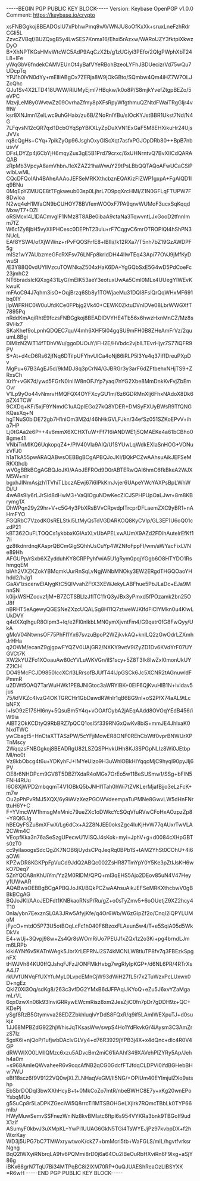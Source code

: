 -----BEGIN PGP PUBLIC KEY BLOCK-----
Version: Keybase OpenPGP v1.0.0
Comment: https://keybase.io/crypto

xsFNBGgkoj8BEADOsIU7xPbhwPmq9vAVWNJU8oOfKxXk+sruxLneFzhRdrCGli5L
ZzvcZVBqf/BUZQxgB5y4LwSES7Knma16/Ehxi5rAzxw/WARoUZY3fktpiXkwzDyO
B+XhNPTKGsHMvWtcWC5AdP9AqCzX2b/g1zUGiyi3PEfo/2QIgPWphXbT24L8+lFe
yWqGbV6fndekCAMVEUnOt4yBafVYeRBohBzeoLYFhJBDUecizrVd75wQu7UDcpTq
YPJ1h0lVN0dYy+mElIiABgOx7ZERja8W9jOkGBto/SQmbw4Qm4iHZ7W7OLJZcQhc
QJu1Sv4X2LTD418UWW/RlUMyEjml7HBqkw/k0o8P/S8mjkYvefZtgpBEZo/5eVPC
MzvjLeM8y0WvtwZz09OvrhaZfmy8pXFsRpyWfgthmuQZNtdFWaiTRgGljr4vffN/
ksr8XNJmn1ZelLwc9uhGHaix/zu6B/ZNoRnlYBu/sIOcKYJstBBR1Ukst7Nd/N4G
7LFqvsN12cQR7qxl1DcbOYqSpYBKXLyZpDuXVN1ExGaF5M8EHXikuHr24UjsJVVx
rq8cQgHs+CYq+7pikZyOp96JsghOxyGlScXqt7asfxPGJOpDRb80++BpB7nbusvV
DFsLDYZp4j6CbYjH6mqyZus3gE5B1Prd79crxc/6xUHNrntvQ7BvXIICdQARAQAB
zRpMb3VpcyA8amVhbnJ1eXZAZ21haWwuY29tPsLBbQQTAQoAFwUCaCSiPwIbLwML
CQcDFQoIAh4BAheAAAoJEFSeMRKXthcbznEQAKizFIZWP1gxpA+FgAIQD1Iq9BNu
0MqEpYZMUQE8tTFgkweub03sp0LjhrL7D9pqXrcHMI/Z1N0GFLqFTUPW7F8Dwloa
N2wq4eH1MfaCN9bCUHOY78BVfemWOOxF7PA9qnvWUMoF3ucxSqKqqdMxw/T7+DZl
oRSMcxl4L1DACmvgIF1NMz8T8ABe0ibaA9ctaNa3TqwvntLJxGooD2tfnnImm7fZ
W6c1Zy8jbH5vyXIIPHCesc0DEPhT23ulu+rF7CqgvC6mrOTROPlQI4hShPN3NUcL
EAf8YSW4/ofXjWWnz+rPvFQOSFrfE8+lBIli//k12RXa7/T5nh7bZ19GzAWDPF5g
mISz1wY7AUbzmeGFcRXFsv76LNFp8krIdDH44IlwTEq43Api77OVJ9jMfKyDwuSl
/E3Y88Q0vdUYllVzcuTOWNkaZ504xHaK6DA+YgGQbSxE5G4wD5PdCoeFc23jmhC2
NT6bradslcIQXxg431LyG/mEIK53aeY3eotuxUwAa5Cml0MLx4UUegYIWEvKkwuK
mFAoC94J7qhm3isO+OqjBrzq6Sb8y1TOWjaeMu31DQl8FslQrQqWHxMF691bq0IY
jIpWiFRHC0W0uUfdKCe0FPbjg2Vk40+CEWK0ZktuDVnlDVe08LbrWWGXfT7895Pq
nRddKmAqiRhtE9fczsFNBGgkoj8BEADIDVYHE4Tb56x6hwzHxnMnCZ/Mz8s9VHx7
SKaKhef9oLpnhQDQEC7quV4mh6XHF5l04gqSU9mFH0B8ZHeAmFrVz/2quumL8Bgi
DlMlzN2WT14fTDhVWu/ggoDUOuY/iFH2E/HVbdc2vjbILTEvrHjyr7S77iQFR9PV
S+At+d4cD6Rs62jfNq6DTiIpUFYhvUlCa4oNj86iRLP5l3Ye4q37iffDreuPXpDv
MgPu+67B3AgEJ5d/9kMDJ8q3pCrN4/GJBRGr3y3arF6dZFtbehxNHjTS9+ZRxsCh
Xrlfr+vGK7d/ywd5FGrN0iniIW8nOFJYp7yaqi7nYG2Xbe8MmDnkKvFvjZbEmOvr
V1Lp9yOo44vNmrvHMQFQX4OYFXcyGU1m/6z6GDRMnXIj6FhxNAdoX8Dk6pZX4TCW
9CXDq+KF/5xjF9YNmdC1uAQplEGo27kQ8YDER+DMSyFXUyBWsR9TfQNGKQasXq+N
hgTNuS0biDE72gb7H1nIOm3M2d/46hHkGVLFJkn/34efSz051SZKoEPvV+iha7HP
Lj0tGAa2e6P++4v6mmX6XCHXTuW+Ff716iANDWE1j5QMAEKe4a61bCBho08gme41
VNbiTnMIKQ6UqkopqZ4+/PlV40Vla9AIQ/U1SYUwLqWdkEXIaSnHOG+VONuzVFJ0
h1aTkA55pwARAQABwsOEBBgBCgAPBQJoJKI/BQkPCZwAAhsuAikJEFSeMRKXthcb
wV0gBBkBCgAGBQJoJKI/AAoJEFROd9D0rABTERwQAI6hmC6fkBkeA2WJXM5W+nir
bgxhJINmAsjzh1TVhiTLbczAEwj67i6IPkKmJvjer6UApeYWcYAXPsBpLWhWDi/U
4wA8s9iy6rLJrSid8dHwM3+VaQIOguNDwKecZICJSPHPUpOaLJwr+8m8KBrymg1X
DhWPqn29y29hr+V+c5G4y3PbXRsBVvCRpvdpITrcprDFLaemZXC9yBR1+nAHmFYO
FGQRbC7VzodKOsRELStkl5LtMyQsTdVGDARKOQ8KyCVIp/GL3EF1U6oQ01czdP21
kBT362OuFLTOQCs1ykbbxKGlAxXLvUbAPELxwAUmX9AZd2FDihAutelrEfKf17li
gz8tkdnrdnqKAsprQBCmGlgSQhhUsCuYp4WZNfoFppFI/wm/aWYacFixLVNe89Hh
AFGUPp/rSxb6XZydduhKY8CRPPyhfwiA5U1gRym0pqjYGgb6O8HTYDO1RshmgqEM
bIAh2VXZKZokYBMqmkUurRnSqLvNgjWNbMNOky3EW2ERgdTHGQOaoYHhdd2/hJg1
GaAV1zscerwElAlygKtC5QlVvahZFtX3XEWJekyLABFhue5PbJLaDc+EJa9MnnSN
k0ijxWSHZoovz1jM+B7ZCTSBLIzJflTC11rQ3yJBx3yPmxd5fPOzamk2bn25OJ8f
nBRHT5eAgewyQGESNeZXzcUQALSg8H11Q7ztweWJKIfdFiClYMkn0u4KlwLUkDVY
q4dXXqlhguR8Olpm3+lq/e2FI0nlkbLMN0ymXjvntFm4/G9qatr0fG8FwQyy/UkA
gMoV04NtwnsOF75PhFI1Yx67svzuBpoP2WZjkvkAQ+knILQ2zGwOdrLZXmhJrHHa
q2OWM/ecanZ9gjgpwFYQZV0UAjGR2/NXKY9wtV9iZyZD1Dv6KVdYrF07UYGVCt7K
XW2kYUZFo1XOoauAw80cYVLuWKVGn/ilS1scy+5Z8T3Ik8lwZxI0monUkUYZ2ICH
DO49McFCJD9850IccXCrl3LRrsofBJUfT44lJpGSCk6Jc5XCNR2tAGnuwldFPmmR
u2DWt5OAQ7TarWuHWk1PE8JNlGtoc3aWRYlBK+0EiF6QjKvuHlB1N+lvidav5jus
75/kfVKZc4IvzG4OKTGRCHr1GbDawdRWnIr1qB6BG9nl+oS2PfX74aAL9tLcbNFX
i+IsO9zE17SHl6ny+5QsuBm5Y4q+vOOAfOybA2jAEqAAdd8OVOqYEdB456/iW9ia
AlBT2OkKCDtyQ9RbBRZ7pQCQ1osI5f339RNGxQwKv8biS+mmJE4JhlxaK0NxdTWC
ywCbagt5+HnCtaXTTASzPW/5cYFjiMowER8ONF0REhCbWtf0vprBNWUrXPTnMscy
2WqqzsFNBGgkoj8BEADRgU82LSZQSPHvkUHh8KJ3SPGpNLIz8Wi0JEtbpMl/no0t
Vz8kbObcg4t6u+YDKyhFJ+IMYeUlzo9H3uWhlOBkHlYqqcMjC9hyql90pyJlj6PV
OE8r6NHDPcm9GV8T5DBZfXdaR4oMGx7OrEo5w11BeSUSmw1/SSg+bFlN5FNH4RUu
l6O8XjWPD2mbqqmT4V1OBkQ5bJNHl1Tah0hWi7tZVKLerMjafBjjo3eLzFcK+m7w
Ou2pPhPvRMJ5XQX/6y9iAVzXezPGOWVdeempaTuPMNe8GwvLW5dHnFNrttuH6Y+C
F+YVmcWW1hmsgMxMnic79ueZXc1oDWkcYcSQqVfuRVwCFoHxAOzpzZp8+Y8QlGJg
hBEQyFSZu8mXFwX/Lg6dCx+A2Z8NJEE0oksZgc4IuKjHvW77qAUxrTwVLA2CWm4C
VEopfKka3n76aSeSzgUPecwU1ViSQJ4sKok+myi+JphV+g+d0084cXHpGBTs0zT0
cc9yiIaoogsSdcQgZK7NOB6jUydsCPqJeqRq0BPb1S+tAM2YhSt0COhU+4i6aOWi
KPZwDR8KGKPpFpVuCd9JdQ2ABQc002ZsHR87TmYpY0Y5Ke3pZtIJsKH6wkO7Deq7
5ZnYQOA8nKhUiYm/Yz2M0RlDM/QPQ+mI3qEHS5Ajo2DEov85uN4V47Heyy1UWwAR
AQABwsOEBBgBCgAPBQJoJKI/BQkPCZwAAhsuAikJEFSeMRKXthcbwV0gBBkBCgAG
BQJoJKI/AAoJEDFdt1KNBkaoRNsP/Ru/gZ+o0sTyZmv5+6oOUetjZ9XZ2hcy4T10
0nIa/ybn7EexznSL0A3JRw5AfyjKfe/q4Or6Wb/W6zGipZf2o/CnqI2lQPYLUMoM
jFycO+mtdO5P73U5otBOqLcFc1h040F6BzoxFLAeun5w4/T+e5SqiA05d5WkDkVx
E4+wUj+3Qvpj98w+Zs4Qr8sWOmRiUo7PEUJfxZQx1z2o3Ki+pg4brndLJmm6LRPb
kikiAYNf6v5KATnWAgk5JbrXrLEPRNJ2S74kMCNLW8tluTP8fv7q3FBEzkSpgnFX
tHWJVh84KU0ffQJshqFJFzJ/ONFMkHvbg7wgRIyIpKGP+/d6NL6PR/4RTrXsA4J7
rkUVfUNVqFfUXYfuMyL0LvpcEMnCjW93dWiH27fL5r7x2TuWzxPcLUxwx0D+ngEz
QkIZ0Xi3Oq/sdKg8/263c3vfDG2YMxB6dJFPAqiJKYoQ+eZu5J6xvYZaMgamLrVL
6qx0zwXn06k93InviGRRywEWcmRisz8xm2JesZjiC0fn7pDr7gDDH9z+QC+KDePj
ySgf8RzB5Gtymvva28EDZZbkhluqIvYDdS8FQxR/q9if5LAmIWEXpuTJ+d0sukjz
1JJ68MPBZdG922hjWhisJqTKsasWw/swpS4Ho1YdFkvkG/4iAysm3C3AmZrzS7Iz
5gxK6i+njQoP/1ufjwbDAclvGLVy4+d76R3929jYPB3j4X+x4dQnc+dlc4R0V4GP
dRWWIXO0LMllQMzc6xzu5ADvcBm2miC61iAAhf349XAVehPlZYRy5Ap/Jehh4a0m
+s968AmIeQWvaheeR6v9cqcAfNB2qCG0GdcfFTJfdqCLDPVi0ifdBGHebBHvr7WU
eBf18scz6f9V9122VQ0wjXLZLNHaqVeGM/II5NG/+OPiUm40EYImjulZXo9atshp
EbSbrDODql3bwXXhHcyB+t+0MkCoZo7mtR/nbeBWHC8E7y+xKg20wnEPoYsbqMUo
g5SuCp8r5LaDPKZGeciWi5Q8rrcTi1MTSBOHGeLXjIrk7RQmcTBbLk0TYP66mIb/
HWyMuwSemvSSFnezWniNz8kvBMlatc6ftpl6s954VYKRa3bnk9TBGoIf9udX1zif
ASumyF0kbvJ3uXMpKL+YwPi1UUAG6GkN5TGi4TsWYEJjPz97kvbpDX+f2hWxrKay
WD3j5UPG7bC7TMWxrywtwoK/ckZ7+bmMcrl5tb+WaFGLS/mIL/hgvtfvrksrNgng
BqQ2IWXyiRNbrqLA9fv6PQMmi8rD0j6a64Ou2IBeOuRbHXviRn6F9lxg+aSjY86g
iBKx68grN7TqU7Bi34MTPqBC8i2lXM70RP+0uQJUAEShReaOzLlBSYXK
=R6wH
-----END PGP PUBLIC KEY BLOCK-----
